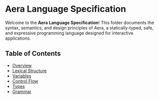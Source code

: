 # Aera Language Specification

Welcome to the **Aera Language Specification**! This folder documents the syntax, semantics, and design principles of Aera, a statically-typed, safe, and 
expressive programming language designed for interactive applications.

## Table of Contents

- [Overview](./overview.md)
- [Lexical Structure](./lexical.md)
- [Variables](./variables.md)
- [Control Flow](./control_flow.md)
- [Types](./types.md)
- [Grammar](./grammar.md)

